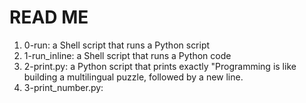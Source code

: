 # READ ME

1. 0-run: a Shell script that runs a Python script
2. 1-run_inline: a Shell script that runs a Python code
3. 2-print.py: a Python script that prints exactly "Programming is like building a multilingual puzzle, followed by a new line.
4. 3-print_number.py: 
